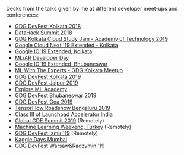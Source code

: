 Decks from the talks given by me at different developer meet-ups and conferences: 

- [GDG DevFest Kolkata 2018](http://devfest18.gdgkolkata.org/speakers)
- [DataHack Summit 2018](https://www.analyticsvidhya.com/datahack-summit-2018/speakers/sayak-paul/)
- [GDG Kolkata Cloud Study Jam - Academy of Technology 2019](https://www.meetup.com/GDG-Kolkata/events/260376495/?rv=ea1_v2&_xtd=gatlbWFpbF9jbGlja9oAJGM5NjRlNTFkLTA5OTUtNDkyZC1hMDNjLWIyZjM4YzczMDQwYg) 
- [Google Cloud Next '19 Extended - Kolkata](https://www.meetup.com/GDG-Kolkata/events/260592925/?rv=ea1_v2&_xtd=gatlbWFpbF9jbGlja9oAJDFiMmI0YTBkLTJjMjMtNDdiNC04N2M1LTE4N2YyNDBlOTFiYg)
- [Google IO'19 Extended, Kolkata](https://www.google.com/url?q=https%3A%2F%2Fwww.meetup.com%2FGDG-Kolkata%2Fevents%2F261068613%2F&sa=D&sntz=1&usg=AFQjCNFVgksGT5O5g1crBtzY4yVwzL7ytA)
- [ML/AR Developer Day](https://www.meetup.com/GDG-Kolkata/events/261645026/)
- [Google IO'19 Extended, Bhubaneswar](https://www.meetup.com/GDG-Bhubaneswar/events/260798274/)
- [ML With The Experts - GDG Kolkata Meetup](https://www.meetup.com/GDG-Kolkata/events/262780353/)
- [GDG DevFest Kolkata 2019](http://devfest.gdgkolkata.org)
- [GDG DevFest Jaipur 2019](https://www.meetup.com/GDG-Jaipur/events/263590039/)
- [Explore ML Academy](https://events.withgoogle.com/explore-ml-in/)
- [GDG DevFest Bhubaneswar 2019](https://www.meetup.com/GDG-Bhubaneswar/events/262747492/)
- [GDG DevFest Goa 2019](https://www.meetup.com/GoogleGoa/events/264790819/)
- [TensorFlow Roadshow Bengaluru 2019](bit.ly/tf-roadshow)
- [Class III of Launchpad Accelerator India](https://india.googleblog.com/2019/08/inviting-applications-for-class-3-of.html)
- [Global GDE Summit 2019](https://twitter.com/GoogleDevExpert/status/1186503714309165056?s=20) (Remotely)
- [Machine Learning Weekend, Turkey](https://twitter.com/hashtag/MachineLearningWeekend) (Remotely)
- [GDG DevFest Izmir '19](https://gdgizmir.org) (Remotely)
- [Kaggle Days Mumbai](https://www.meetup.com/Kaggle-Days-Meetup-Mumbai/events/265372601/)
- [GDG DevFest Warsaw&Radzymin '19](http://bit.ly/dfw-sayak)
